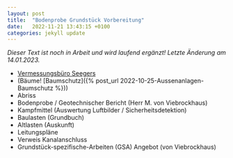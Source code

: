 ```yaml
---
layout: post
title:  "Bodenprobe Grundstück Vorbereitung"
date:   2022-11-21 13:43:15 +0100
categories: jekyll update
---
```


*Dieser Text ist noch in Arbeit und wird laufend ergänzt! Letzte Änderung am 14.01.2023.*

- [Vermessungsbüro Seegers](https://www.vermessung-seegers.de/) 
- (Bäume! [Baumschutz]({% post_url 2022-10-25-Aussenanlagen-Baumschutz %}))
- Abriss 
- Bodenprobe / Geotechnischer Bericht (Herr M. von Viebrockhaus) 
- Kampfmittel (Auswertung Luftbilder / Sicherheitsdetektion)
- Baulasten (Grundbuch)
- Altlasten (Auskunft)
- Leitungspläne 
- Verweis Kanalanschluss 
- Grundstück-spezifische-Arbeiten (GSA) Angebot (von Viebrockhaus) 